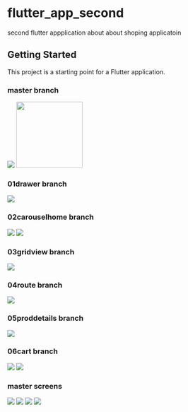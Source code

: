 # flutter_app_second

second flutter appplication about about shoping applicatoin

## Getting Started

This project is a starting point for a Flutter application.

### master branch

![](branchscreenshot/00master.png)
<img src = "branchscreenshot/00master.png" width="150" height="150"/>

### 01drawer branch

![](branchscreenshot/01drawer.png)

### 02carouselhome branch

![](branchscreenshot/02carouselhome.png) ![](branchscreenshot/02carouselnavigatondrawr.png)

### 03gridview branch

![](branchscreenshot/03gridview.png)

### 04route branch

![](branchscreenshot/04route.png)

### 05proddetails branch

![](branchscreenshot/05proddetails.png)

### 06cart branch

![](branchscreenshot/06cart1.png) ![](branchscreenshot/06cart2.png)

### master screens

![](branchscreenshot/masterscreen1.png) ![](branchscreenshot/masterscreen2.png) ![](branchscreenshot/masterscreen4.png) ![](branchscreenshotmasterscreen4.png)
